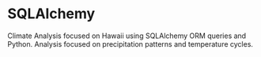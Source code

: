 # SQLAlchemy
Climate Analysis focused on Hawaii using SQLAlchemy ORM queries and Python. 
Analysis focused on precipitation patterns and temperature cycles. 
